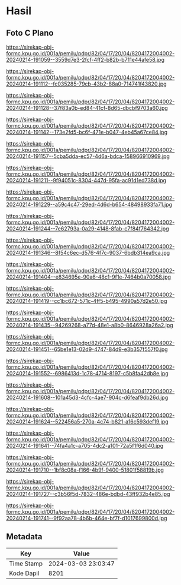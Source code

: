 # Hasil

## Foto C Plano

https://sirekap-obj-formc.kpu.go.id/001a/pemilu/pdpr/82/04/17/20/04/8204172004002-20240214-191059--3559d7e3-2fcf-4ff2-b82b-b711e44afe58.jpg

https://sirekap-obj-formc.kpu.go.id/001a/pemilu/pdpr/82/04/17/20/04/8204172004002-20240214-191112--fc035285-79cb-43b2-88a0-714741f43820.jpg

https://sirekap-obj-formc.kpu.go.id/001a/pemilu/pdpr/82/04/17/20/04/8204172004002-20240214-191128--37f83a0b-ed84-41cf-8d65-dbcbf9703a60.jpg

https://sirekap-obj-formc.kpu.go.id/001a/pemilu/pdpr/82/04/17/20/04/8204172004002-20240214-191142--173e2fd5-bc6f-471e-b047-4eb45a67ce84.jpg

https://sirekap-obj-formc.kpu.go.id/001a/pemilu/pdpr/82/04/17/20/04/8204172004002-20240214-191157--5cba5dda-ec57-4d6a-bdca-158966910969.jpg

https://sirekap-obj-formc.kpu.go.id/001a/pemilu/pdpr/82/04/17/20/04/8204172004002-20240214-191211--9f94051c-8304-447d-95fa-ac91d1ed738d.jpg

https://sirekap-obj-formc.kpu.go.id/001a/pemilu/pdpr/82/04/17/20/04/8204172004002-20240214-191229--a59c4c47-29ed-4d6d-b654-48498933fa71.jpg

https://sirekap-obj-formc.kpu.go.id/001a/pemilu/pdpr/82/04/17/20/04/8204172004002-20240214-191244--7e62793a-0a29-4148-8fab-c7f84f764342.jpg

https://sirekap-obj-formc.kpu.go.id/001a/pemilu/pdpr/82/04/17/20/04/8204172004002-20240214-191346--8f54c6ec-d576-4f7c-9037-6bdb314ea9ca.jpg

https://sirekap-obj-formc.kpu.go.id/001a/pemilu/pdpr/82/04/17/20/04/8204172004002-20240214-191404--e834695e-90a6-48c1-9f1e-7464b0a70058.jpg

https://sirekap-obj-formc.kpu.go.id/001a/pemilu/pdpr/82/04/17/20/04/8204172004002-20240214-191419--cc1bc672-571c-4ff5-b495-4990a57d2e50.jpg

https://sirekap-obj-formc.kpu.go.id/001a/pemilu/pdpr/82/04/17/20/04/8204172004002-20240214-191435--94269268-a77d-48e1-a8b0-8646928a26a2.jpg

https://sirekap-obj-formc.kpu.go.id/001a/pemilu/pdpr/82/04/17/20/04/8204172004002-20240214-191451--65be1e13-02d9-4747-84d9-e3b357f557f0.jpg

https://sirekap-obj-formc.kpu.go.id/001a/pemilu/pdpr/82/04/17/20/04/8204172004002-20240214-191552--6986413d-1c78-4714-8197-c5b8fa42db8e.jpg

https://sirekap-obj-formc.kpu.go.id/001a/pemilu/pdpr/82/04/17/20/04/8204172004002-20240214-191608--101a45d3-4cfc-4ae7-904c-d6feaf9db26d.jpg

https://sirekap-obj-formc.kpu.go.id/001a/pemilu/pdpr/82/04/17/20/04/8204172004002-20240214-191624--522456a5-270a-4c74-b821-a16c593def19.jpg

https://sirekap-obj-formc.kpu.go.id/001a/pemilu/pdpr/82/04/17/20/04/8204172004002-20240214-191641--74fa4a1c-a705-4dc2-a101-72a5f1f6d040.jpg

https://sirekap-obj-formc.kpu.go.id/001a/pemilu/pdpr/82/04/17/20/04/8204172004002-20240214-191710--1bf8c08a-f166-4b9f-9400-51801f58819b.jpg

https://sirekap-obj-formc.kpu.go.id/001a/pemilu/pdpr/82/04/17/20/04/8204172004002-20240214-191727--c3b56f5d-7832-486e-bdbd-43ff932b4e85.jpg

https://sirekap-obj-formc.kpu.go.id/001a/pemilu/pdpr/82/04/17/20/04/8204172004002-20240214-191741--9f92aa78-4b6b-464e-bf7f-d1017699800d.jpg


## Metadata

| Key        | Value               |
| ---------- | ------------------- |
| Time Stamp | 2024-03-03 23:03:47 |
| Kode Dapil | 8201                |



